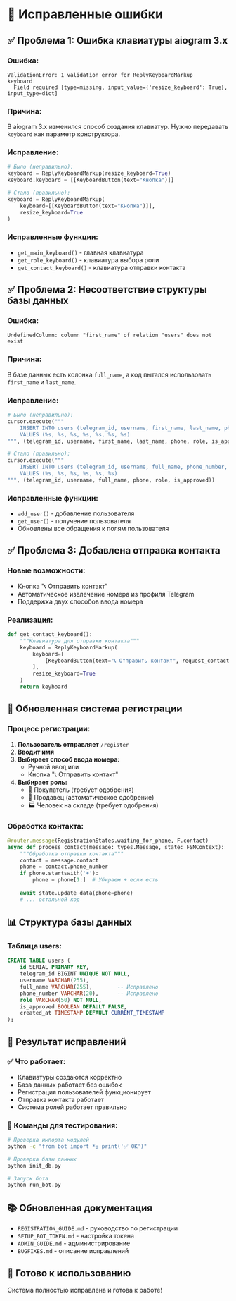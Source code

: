 # 🔧 Исправленные ошибки

## ✅ Проблема 1: Ошибка клавиатуры aiogram 3.x

### Ошибка:
```
ValidationError: 1 validation error for ReplyKeyboardMarkup
keyboard
  Field required [type=missing, input_value={'resize_keyboard': True}, input_type=dict]
```

### Причина:
В aiogram 3.x изменился способ создания клавиатур. Нужно передавать `keyboard` как параметр конструктора.

### Исправление:
```python
# Было (неправильно):
keyboard = ReplyKeyboardMarkup(resize_keyboard=True)
keyboard.keyboard = [[KeyboardButton(text="Кнопка")]]

# Стало (правильно):
keyboard = ReplyKeyboardMarkup(
    keyboard=[[KeyboardButton(text="Кнопка")]],
    resize_keyboard=True
)
```

### Исправленные функции:
- `get_main_keyboard()` - главная клавиатура
- `get_role_keyboard()` - клавиатура выбора роли
- `get_contact_keyboard()` - клавиатура отправки контакта

## ✅ Проблема 2: Несоответствие структуры базы данных

### Ошибка:
```
UndefinedColumn: column "first_name" of relation "users" does not exist
```

### Причина:
В базе данных есть колонка `full_name`, а код пытался использовать `first_name` и `last_name`.

### Исправление:
```python
# Было (неправильно):
cursor.execute("""
    INSERT INTO users (telegram_id, username, first_name, last_name, phone, role, is_approved)
    VALUES (%s, %s, %s, %s, %s, %s, %s)
""", (telegram_id, username, first_name, last_name, phone, role, is_approved))

# Стало (правильно):
cursor.execute("""
    INSERT INTO users (telegram_id, username, full_name, phone_number, role, is_approved)
    VALUES (%s, %s, %s, %s, %s, %s)
""", (telegram_id, username, full_name, phone, role, is_approved))
```

### Исправленные функции:
- `add_user()` - добавление пользователя
- `get_user()` - получение пользователя
- Обновлены все обращения к полям пользователя

## ✅ Проблема 3: Добавлена отправка контакта

### Новые возможности:
- Кнопка "📞 Отправить контакт"
- Автоматическое извлечение номера из профиля Telegram
- Поддержка двух способов ввода номера

### Реализация:
```python
def get_contact_keyboard():
    """Клавиатура для отправки контакта"""
    keyboard = ReplyKeyboardMarkup(
        keyboard=[
            [KeyboardButton(text="📞 Отправить контакт", request_contact=True)]
        ],
        resize_keyboard=True
    )
    return keyboard
```

## 🔄 Обновленная система регистрации

### Процесс регистрации:
1. **Пользователь отправляет** `/register`
2. **Вводит имя**
3. **Выбирает способ ввода номера:**
   - Ручной ввод или
   - Кнопка "📞 Отправить контакт"
4. **Выбирает роль:**
   - 👤 Покупатель (требует одобрения)
   - 🏪 Продавец (автоматическое одобрение)
   - 🏭 Человек на складе (требует одобрения)

### Обработка контакта:
```python
@router.message(RegistrationStates.waiting_for_phone, F.contact)
async def process_contact(message: types.Message, state: FSMContext):
    """Обработка отправки контакта"""
    contact = message.contact
    phone = contact.phone_number
    if phone.startswith('+'):
        phone = phone[1:]  # Убираем + если есть
    
    await state.update_data(phone=phone)
    # ... остальной код
```

## 📊 Структура базы данных

### Таблица users:
```sql
CREATE TABLE users (
    id SERIAL PRIMARY KEY,
    telegram_id BIGINT UNIQUE NOT NULL,
    username VARCHAR(255),
    full_name VARCHAR(255),        -- Исправлено
    phone_number VARCHAR(20),      -- Исправлено
    role VARCHAR(50) NOT NULL,
    is_approved BOOLEAN DEFAULT FALSE,
    created_at TIMESTAMP DEFAULT CURRENT_TIMESTAMP
);
```

## 🎯 Результат исправлений

### ✅ Что работает:
- Клавиатуры создаются корректно
- База данных работает без ошибок
- Регистрация пользователей функционирует
- Отправка контакта работает
- Система ролей работает правильно

### 🔧 Команды для тестирования:
```bash
# Проверка импорта модулей
python -c "from bot import *; print('✅ OK')"

# Проверка базы данных
python init_db.py

# Запуск бота
python run_bot.py
```

## 📚 Обновленная документация

- `REGISTRATION_GUIDE.md` - руководство по регистрации
- `SETUP_BOT_TOKEN.md` - настройка токена
- `ADMIN_GUIDE.md` - администрирование
- `BUGFIXES.md` - описание исправлений

## 🚀 Готово к использованию

Система полностью исправлена и готова к работе! 